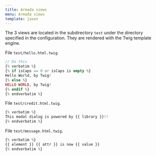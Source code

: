 ```yaml
---
title: Armada views
menu: Armada views
template: jaxon
---
```


The 3 views are located in the subdirectory `test` under the directory specified in the configuration.
They are rendered with the Twig template engine.

File `test/hello.html.twig`.

```php
// Do this
{% verbatim %}
{% if isCaps == 0 or isCaps is empty %}
Hello World, by Twig!
{% else %}
HELLO WORLD, by Twig!
{% endif %}
{% endverbatim %}
```

File `test/credit.html.twig`.

```php
{% verbatim %}
This modal dialog is powered by {{ library }}!!
{% endverbatim %}
```

File `test/message.html.twig`.

```php
{% verbatim %}
{{ element }} {{ attr }} is now {{ value }}
{% endverbatim %}
```
